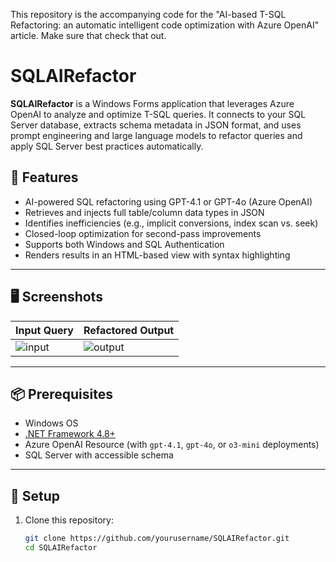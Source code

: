 This repository is the accompanying code for the "AI-based T-SQL Refactoring: an automatic intelligent code optimization with Azure OpenAI" article. Make sure that check that out.

# SQLAIRefactor

**SQLAIRefactor** is a Windows Forms application that leverages Azure OpenAI to analyze and optimize T-SQL queries. It connects to your SQL Server database, extracts schema metadata in JSON format, and uses prompt engineering and large language models to refactor queries and apply SQL Server best practices automatically.

## 🚀 Features

- AI-powered SQL refactoring using GPT-4.1 or GPT-4o (Azure OpenAI)
- Retrieves and injects full table/column data types in JSON
- Identifies inefficiencies (e.g., implicit conversions, index scan vs. seek)
- Closed-loop optimization for second-pass improvements
- Supports both Windows and SQL Authentication
- Renders results in an HTML-based view with syntax highlighting

---

## 🖥️ Screenshots

| Input Query | Refactored Output |
|-------------|-------------------|
| ![input](docs/images/input-example.png) | ![output](docs/images/output-example.png) |

---

## 📦 Prerequisites

- Windows OS
- [.NET Framework 4.8+](https://dotnet.microsoft.com/en-us/download/dotnet-framework)
- Azure OpenAI Resource (with `gpt-4.1`, `gpt-4o`, or `o3-mini` deployments)
- SQL Server with accessible schema

---

## 🔧 Setup

1. Clone this repository:
   ```bash
   git clone https://github.com/yourusername/SQLAIRefactor.git
   cd SQLAIRefactor
